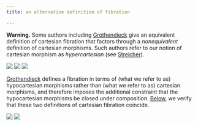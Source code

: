 ```yaml
---
title: an alternative definition of fibration

---
```


**Warning.** Some authors including [Grothendieck](sga-1) give an equivalent definition of cartesian fibration that factors through a *nonequivalent* definition of cartesian morphisms. Such authors refer to our notion of cartesian morphism as *hypercartesian* (see [Streicher](streicher-fcjb)).

![](frct-002A)
![](frct-003G)
![](frct-002C)

[Grothendieck](sga-1) defines a fibration in terms of (what we refer to as) hypocartesian morphisms rather than (what we refer to as) cartesian morphisms, and therefore imposes the additional constraint that the hypocartesian morphisms be closed under composition. [Below](frct-002B), we verify that these two definitions of cartesian fibration coincide.

![](frct-002B)
![](frct-002D)
